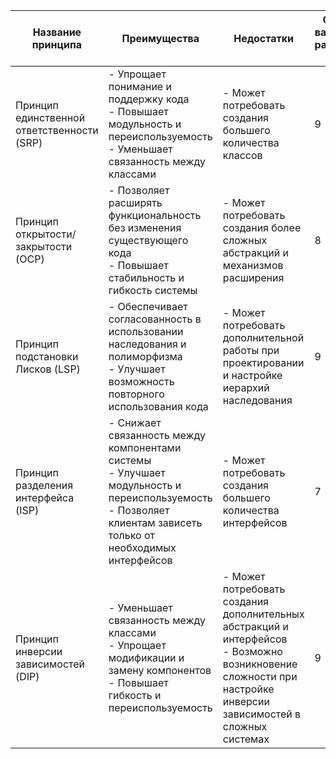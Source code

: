 | Название принципа                          | Преимущества                                                                                                                                                           | Недостатки                                                                                                                                                          | Степень важности в разработке (0-10) |
| ------------------------------------------ | ---------------------------------------------------------------------------------------------------------------------------------------------------------------------- | ------------------------------------------------------------------------------------------------------------------------------------------------------------------- | ------------------------------------ |
| Принцип единственной ответственности (SRP) | - Упрощает понимание и поддержку кода <br> - Повышает модульность и переиспользуемость <br> - Уменьшает связанность между классами                                     | - Может потребовать создания большего количества классов                                                                                                            | 9                                    |
| Принцип открытости/закрытости (OCP)        | - Позволяет расширять функциональность без изменения существующего кода <br> - Повышает стабильность и гибкость системы                                                | - Может потребовать создания более сложных абстракций и механизмов расширения                                                                                       | 8                                    |
| Принцип подстановки Лисков (LSP)           | - Обеспечивает согласованность в использовании наследования и полиморфизма <br> - Улучшает возможность повторного использования кода                                   | - Может потребовать дополнительной работы при проектировании и настройке иерархий наследования                                                                      | 9                                    |
| Принцип разделения интерфейса (ISP)        | - Снижает связанность между компонентами системы <br> - Улучшает модульность и переиспользуемость <br> - Позволяет клиентам зависеть только от необходимых интерфейсов | - Может потребовать создания большего количества интерфейсов                                                                                                        | 7                                    |
| Принцип инверсии зависимостей (DIP)        | - Уменьшает связанность между классами <br> - Упрощает модификации и замену компонентов <br> - Повышает гибкость и переиспользуемость                                  | - Может потребовать создания дополнительных абстракций и интерфейсов <br> - Возможно возникновение сложности при настройке инверсии зависимостей в сложных системах | 9                                    |
